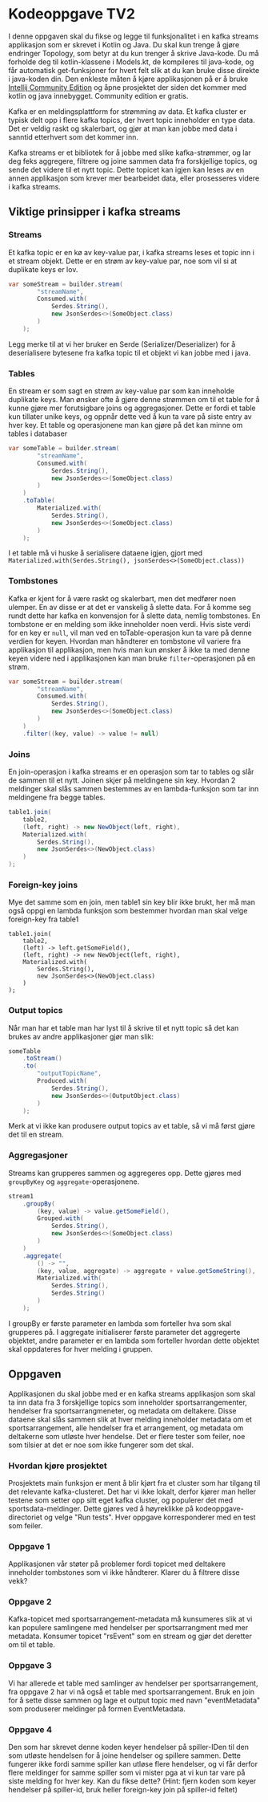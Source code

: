 # Kodeoppgave TV2

I denne oppgaven skal du fikse og legge til funksjonalitet i en kafka streams applikasjon som er skrevet i Kotlin og Java. 
Du skal kun trenge å gjøre endringer Topology, som betyr at du kun trenger å skrive Java-kode. Du må forholde deg til 
kotlin-klassene i Models.kt, de kompileres til java-kode, og får automatisk get-funksjoner for hvert felt slik at du kan 
bruke disse direkte i java-koden din.
Den enkleste måten å kjøre applikasjonen på er å bruke [Intellij Community Edition](https://www.jetbrains.com/idea/download/) 
og åpne prosjektet der siden det kommer med kotlin og java innebygget. Community edition er gratis. 

Kafka er en meldingsplattform for strømming av data. Et kafka cluster er typisk delt opp i flere kafka topics, der hvert 
topic inneholder en type data. Det er veldig raskt og skalerbart, og gjør at man kan jobbe med data i sanntid etterhvert 
som det kommer inn. 

Kafka streams er et bibliotek for å jobbe med slike kafka-strømmer, og lar deg feks aggregere, filtrere og joine sammen 
data fra forskjellige topics, og sende det videre til et nytt topic. Dette topicet kan igjen kan leses av en annen 
applikasjon som krever mer bearbeidet data, eller prosesseres videre i kafka streams.

## Viktige prinsipper i kafka streams

### Streams
Et kafka topic er en kø av key-value par, i kafka streams leses et topic inn i et stream objekt. Dette er en strøm av 
key-value par, noe som vil si at duplikate keys er lov.
```java
var someStream = builder.stream(
        "streamName",
        Consumed.with(
            Serdes.String(),
            new JsonSerdes<>(SomeObject.class)
        )
    );
```
Legg merke til at vi her bruker en Serde (Serializer/Deserializer) for å deserialisere bytesene fra kafka topic til et 
objekt vi kan jobbe med i java.

### Tables
En stream er som sagt en strøm av key-value par som kan inneholde duplikate keys. Man ønsker ofte å gjøre denne strømmen 
om til et table for å kunne gjøre mer forutsigbare joins og aggregasjoner. Dette er fordi et table kun tillater unike 
keys, og oppnår dette ved å kun ta vare på siste entry av hver key. Et table og operasjonene man kan gjøre på det kan 
minne om tables i databaser
```java
var someTable = builder.stream(
        "streamName",
        Consumed.with(
            Serdes.String(),
            new JsonSerdes<>(SomeObject.class)
        )
    )
    .toTable(
        Materialized.with(
            Serdes.String(),
            new JsonSerdes<>(SomeObject.class)
        )
    );
```
I et table må vi huske å serialisere dataene igjen, gjort med `Materialized.with(Serdes.String(), jsonSerdes<>(SomeObject.class))`

### Tombstones
Kafka er kjent for å være raskt og skalerbart, men det medfører noen ulemper. En av disse er at det er vanskelig å 
slette data. For å komme seg rundt dette har kafka en konvensjon for å slette data, nemlig tombstones. En tombstone er 
en melding som ikke inneholder noen verdi. Hvis siste verdi for en key er `null`, vil man ved en toTable-operasjon kun 
ta vare på denne verdien for keyen. Hvordan man håndterer en tombstone vil variere fra applikasjon til applikasjon, men 
hvis man kun ønsker å ikke ta med denne keyen videre ned i applikasjonen kan man bruke `filter`-operasjonen på en strøm.
```java
var someStream = builder.stream(
        "streamName",
        Consumed.with(
            Serdes.String(),
            new JsonSerdes<>(SomeObject.class)
        )
    )
    .filter((key, value) -> value != null)
```

### Joins
En join-operasjon i kafka streams er en operasjon som tar to tables og slår de sammen til et nytt. Joinen skjer på 
meldingene sin key. Hvordan 2 meldinger skal slås sammen bestemmes av en lambda-funksjon som tar inn meldingene fra 
begge tables.
```java
table1.join(
    table2,
    (left, right) -> new NewObject(left, right),
    Materialized.with(
        Serdes.String(),
        new JsonSerdes<>(NewObject.class)
    )
);
```

### Foreign-key joins
Mye det samme som en join, men table1 sin key blir ikke brukt, her må man også oppgi en lambda funksjon som bestemmer 
hvordan man skal velge foreign-key fra table1
```
table1.join(
    table2,
    (left) -> left.getSomeField(),
    (left, right) -> new NewObject(left, right),
    Materialized.with(
        Serdes.String(),
        new JsonSerdes<>(NewObject.class)
    )
);
```

### Output topics
Når man har et table man har lyst til å skrive til et nytt topic så det kan brukes av andre applikasjoner gjør man slik:
```java
someTable
    .toStream()
    .to(
        "outputTopicName",
        Produced.with(
            Serdes.String(),
            new JsonSerdes<>(OutputObject.class)
        )
    );
```
Merk at vi ikke kan produsere output topics av et table, så vi må først gjøre det til en stream.

### Aggregasjoner
Streams kan grupperes sammen og aggregeres opp. Dette gjøres med `groupByKey` og `aggregate`-operasjonene. 
```java
stream1
    .groupBy(
        (key, value) -> value.getSomeField(),
        Grouped.with(
            Serdes.String(),
            new JsonSerdes<>(SomeObject.class)
        )
    )
    .aggregate(
        () -> "",
        (key, value, aggregate) -> aggregate + value.getSomeString(),
        Materialized.with(
            Serdes.String(),
            Serdes.String()
        )
    );
```
I groupBy er første parameter en lambda som forteller hva som skal grupperes på. I aggregate initialiserer første 
parameter det aggregerte objektet, andre parameter er en lambda som forteller hvordan dette objektet skal oppdateres for 
hver melding i gruppen.


## Oppgaven
Applikasjonen du skal jobbe med er en kafka streams applikasjon som skal ta inn data fra 3 forskjellige topics som inneholder 
sportsarrangementer, hendelser fra sportsarrangmeneter, og metadata om deltakere. Disse dataene skal slås sammen slik at 
hver melding inneholder metadata om et sportsarrangement, alle hendelser fra et arrangement, og metadata om deltakerne 
som utløste hver hendelse. Det er flere tester som feiler, noe som tilsier at det er noe som ikke fungerer som det skal.

### Hvordan kjøre prosjektet
Prosjektets main funksjon er ment å blir kjørt fra et cluster som har tilgang til det relevante kafka-clusteret. Det har 
vi ikke lokalt, derfor kjører man heller testene som setter opp sitt eget kafka cluster, og populerer det med 
sportsdata-meldinger. Dette gjøres ved å høyreklikke på kodeoppgave-directoriet og velge "Run tests". Hver oppgave 
korresponderer med en test som feiler.


### Oppgave 1
Applikasjonen vår støter på problemer fordi topicet med deltakere inneholder tombstones som vi ikke håndterer. Klarer 
du å filtrere disse vekk?

### Oppgave 2
Kafka-topicet med sportsarrangement-metadata må kunsumeres slik at vi kan populere samlingene med hendelser per 
sportsarrangment med mer metadata. Konsumer topicet "rsEvent" som en stream og gjør det deretter om til et table.

### Oppgave 3
Vi har allerede et table med samlinger av hendelser per sportsarrangement, fra oppgave 2 har vi nå også et table med 
sportsarrangement. Bruk en join for å sette disse sammen og lage et output topic med navn "eventMetadata" som produserer 
meldinger på formen EventMetadata.

### Oppgave 4
Den som har skrevet denne koden keyer hendelser på spiller-IDen til den som utløste hendelsen for å joine hendelser og
spillere sammen. Dette fungerer ikke fordi samme spiller kan utløse flere hendelser, og vi får derfor flere meldinger
for samme spiller som vi mister pga at vi kun tar vare på siste melding for hver key. Kan du fikse dette?
(Hint: fjern koden som keyer hendelser på spiller-id, bruk heller foreign-key join på spiller-id feltet)
